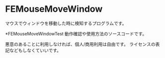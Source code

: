 # FEMouseMoveWindow
マウスでウィンドウを移動した時に検知するプログラムです。

*FEMouseMoveWindowTest
動作確認や使用方法のソースコードです。

悪意のあることに利用しなければ、個人/商用利用は自由です。
ライセンスの表記などもしなくていいです。
